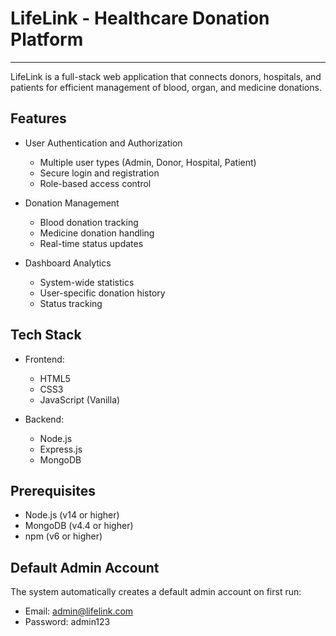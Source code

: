 # LifeLink - Healthcare Donation Platform
---

LifeLink is a full-stack web application that connects donors, hospitals, and patients for efficient management of blood, organ, and medicine donations.

## Features

- User Authentication and Authorization
  - Multiple user types (Admin, Donor, Hospital, Patient)
  - Secure login and registration
  - Role-based access control

- Donation Management
  - Blood donation tracking
  - Medicine donation handling
  - Real-time status updates

- Dashboard Analytics
  - System-wide statistics
  - User-specific donation history
  - Status tracking

## Tech Stack

- Frontend:
  - HTML5
  - CSS3
  - JavaScript (Vanilla)

- Backend:
  - Node.js
  - Express.js
  - MongoDB

## Prerequisites

- Node.js (v14 or higher)
- MongoDB (v4.4 or higher)
- npm (v6 or higher)

## Default Admin Account

The system automatically creates a default admin account on first run:
- Email: admin@lifelink.com
- Password: admin123

